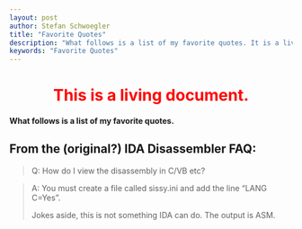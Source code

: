 ```yaml
---
layout: post
author: Stefan Schwoegler
title: "Favorite Quotes"
description: "What follows is a list of my favorite quotes. It is a living document."
keywords: "Favorite Quotes"
---
```

# <center><span style="color:red">This is a living document.</span></center>

#### What follows is a list of my favorite quotes.

## From the (original?) IDA Disassembler FAQ:
> Q: How do I view the disassembly in C/VB etc?

> A: You must create a file called sissy.ini and add the line “LANG C=Yes”.
>  
> Jokes aside, this is not something IDA can do. The output is ASM.
